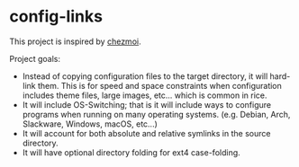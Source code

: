 # config-links
This project is inspired by [chezmoi](https://www.chezmoi.io/).

Project goals:

- Instead of copying configuration files to the target directory, it will hard-link them.
  This is for speed and space constraints when configuration includes theme files, large images, etc...
  which is common in rice.
- It will include OS-Switching; that is it will include ways to configure programs when running on
  many operating systems. (e.g. Debian, Arch, Slackware, Windows, macOS, etc...)
- It will account for both absolute and relative symlinks in the source directory.
- It will have optional directory folding for ext4 case-folding.
